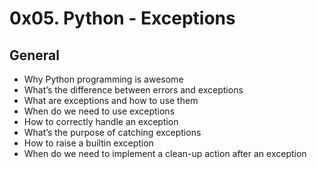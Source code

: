 # 0x05. Python - Exceptions

## General

*    Why Python programming is awesome
*    What’s the difference between errors and exceptions
*    What are exceptions and how to use them
*    When do we need to use exceptions
*    How to correctly handle an exception
*    What’s the purpose of catching exceptions
*    How to raise a builtin exception
*    When do we need to implement a clean-up action after an exception
